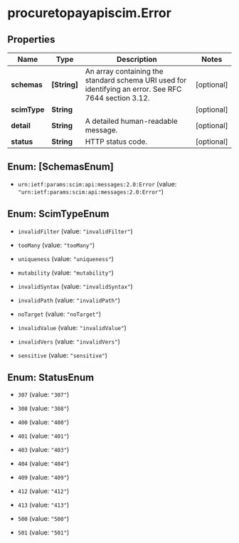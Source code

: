 # procuretopayapiscim.Error

## Properties

Name | Type | Description | Notes
------------ | ------------- | ------------- | -------------
**schemas** | **[String]** | An array containing the standard schema URI used for identifying an error. See RFC 7644 section 3.12. | [optional] 
**scimType** | **String** |  | [optional] 
**detail** | **String** | A detailed human-readable message. | [optional] 
**status** | **String** | HTTP status code. | [optional] 



## Enum: [SchemasEnum]


* `urn:ietf:params:scim:api:messages:2.0:Error` (value: `"urn:ietf:params:scim:api:messages:2.0:Error"`)





## Enum: ScimTypeEnum


* `invalidFilter` (value: `"invalidFilter"`)

* `tooMany` (value: `"tooMany"`)

* `uniqueness` (value: `"uniqueness"`)

* `mutability` (value: `"mutability"`)

* `invalidSyntax` (value: `"invalidSyntax"`)

* `invalidPath` (value: `"invalidPath"`)

* `noTarget` (value: `"noTarget"`)

* `invalidValue` (value: `"invalidValue"`)

* `invalidVers` (value: `"invalidVers"`)

* `sensitive` (value: `"sensitive"`)





## Enum: StatusEnum


* `307` (value: `"307"`)

* `308` (value: `"308"`)

* `400` (value: `"400"`)

* `401` (value: `"401"`)

* `403` (value: `"403"`)

* `404` (value: `"404"`)

* `409` (value: `"409"`)

* `412` (value: `"412"`)

* `413` (value: `"413"`)

* `500` (value: `"500"`)

* `501` (value: `"501"`)




